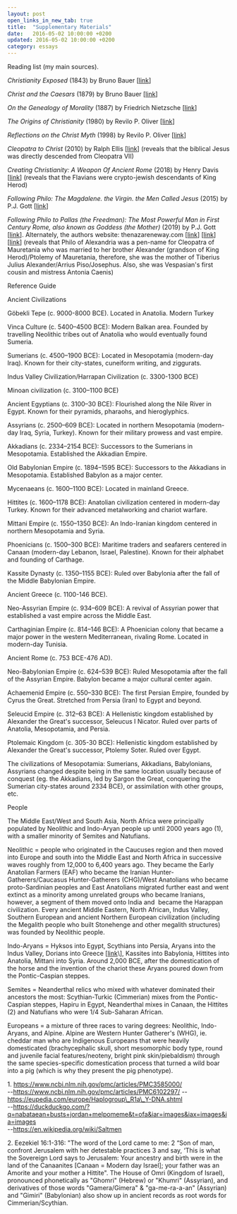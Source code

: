 ```yaml
---
layout: post
open_links_in_new_tab: true
title:  "Supplementary Materials"
date:   2016-05-02 10:00:00 +0200
updated: 2016-05-02 10:00:00 +0200
category: essays
---
```


Reading list (my main sources). 

_Christianity Exposed_ (1843) by Bruno Bauer \[[link](https://play.google.com/store/books/details?id=mrP4MDmYNXkC&rdid=book-mrP4MDmYNXkC&rdot=1)\]

_Christ and the Caesars_ (1879) by Bruno Bauer \[[link](http://www.sidneyrigdon.com/vern/1879BaurEng.htm)\]

_On the Genealogy of Morality_ (1887) by Friedrich Nietzsche \[[link](https://archive.org/details/GenealogyOfMorals)\]

_The Origins of Christianity_ (1980) by Revilo P. Oliver \[[link](https://archive.org/details/the-origins-of-christianity-by-revilo-p-oliver-z-lib.org)\]

_Reflections on the Christ Myth_ (1998) by Revilo P. Oliver \[[link](https://dn790004.ca.archive.org/0/items/reflections-on-the-christ-myth-by-revilo-pendleton-oliver-z-lib.org/Reflections%20on%20the%20Christ%20Myth%20by%20Revilo%20Pendleton%20Oliver%20%28z-lib.org%29.pdf)\]

_Cleopatra to Christ_ (2010) by Ralph Ellis \[[link](https://www.google.com/books/edition/Cleopatra_to_Christ/T7sqfHyWPuQC?hl=en&gbpv=1&dq=cleopatra+to+christ&printsec=frontcover)\] (reveals that the biblical Jesus was directly descended from Cleopatra VII)

_Creating Christianity: A Weapon Of Ancient Rome_ (2018) by Henry Davis \[[link](https://books.google.com/books/about/Creating_Christianity_A_Weapon_Of_Ancien.html?id=-M1VEAAAQBAJ)\] (reveals that the Flavians were crypto-jewish descendants of King Herod)

_Following Philo: The Magdalene. the Virgin. the Men Called Jesus_ (2015) by P.J. Gott \[[link](https://www.amazon.com/Following-Philo-Magdalene-Virgin-Called/dp/1934223069)\] 

_Following Philo to Pallas (the Freedman): The Most Powerful Man in First Century Rome, also known as Goddess (the Mother)_ (2019) by P.J. Gott \[[link](https://www.amazon.com/Following-Philo-Pallas-Freedman-Powerful-ebook/dp/B07PXKQGYG/)\]. Alternately, the authors website: thenazareneway.com \[[link](https://web.archive.org/web/20100313155615/http://www.thenazareneway.com/Caesar%27s%20Messiah%20Commentary.htm)\] \[[link](https://web.archive.org/web/20230321143128/http://thenazareneway.com/Philo%27s%20Exegesis.htm)\] \[[link](https://web.archive.org/web/20230913204543/http://thenazareneway.com/MM%20Chart.htm)\] (reveals that Philo of Alexandria was a pen-name for Cleopatra of Mauretania who was married to her brother Alexander (grandson of King Herod)/Ptolemy of Mauretania, therefore, she was the mother of Tiberius Julius Alexander/Arrius Piso/Josephus. Also, she was Vespasian's first cousin and mistress Antonia Caenis)

Reference Guide

Ancient Civilizations

Göbekli Tepe (c. 9000-8000 BCE). Located in Anatolia. Modern Turkey

Vinca Culture (c. 5400–4500 BCE): Modern Balkan area. Founded by travelling Neolithic tribes out of Anatolia who would eventually found Sumeria.

Sumerians (c. 4500–1900 BCE): Located in Mesopotamia (modern-day Iraq). Known for their city-states, cuneiform writing, and ziggurats.

Indus Valley Civilization/Harrapan Civilization (c. 3300-1300 BCE)

Minoan civilization (c. 3100–1100 BCE)

Ancient Egyptians (c. 3100–30 BCE): Flourished along the Nile River in Egypt. Known for their pyramids, pharaohs, and hieroglyphics.

Assyrians (c. 2500–609 BCE): Located in northern Mesopotamia (modern-day Iraq, Syria, Turkey). Known for their military prowess and vast empire.

Akkadians (c. 2334–2154 BCE): Successors to the Sumerians in Mesopotamia. Established the Akkadian Empire.

Old Babylonian Empire (c. 1894–1595 BCE): Successors to the Akkadians in Mesopotamia. Established Babylon as a major center.

Mycenaeans (c. 1600–1100 BCE): Located in mainland Greece.

Hittites (c. 1600–1178 BCE): Anatolian civilization centered in modern-day Turkey. Known for their advanced metalworking and chariot warfare.

Mittani Empire (c. 1550–1350 BCE): An Indo-Iranian kingdom centered in northern Mesopotamia and Syria.

Phoenicians (c. 1500–300 BCE): Maritime traders and seafarers centered in Canaan (modern-day Lebanon, Israel, Palestine). Known for their alphabet and founding of Carthage.

Kassite Dynasty (c. 1350–1155 BCE): Ruled over Babylonia after the fall of the Middle Babylonian Empire.

Ancient Greece (c. 1100-146 BCE). 

Neo-Assyrian Empire (c. 934–609 BCE): A revival of Assyrian power that established a vast empire across the Middle East.

Carthaginian Empire (c. 814–146 BCE): A Phoenician colony that became a major power in the western Mediterranean, rivaling Rome. Located in modern-day Tunisia.

Ancient Rome (c. 753 BCE-476 AD).

Neo-Babylonian Empire (c. 624–539 BCE): Ruled Mesopotamia after the fall of the Assyrian Empire. Babylon became a major cultural center again.

Achaemenid Empire (c. 550–330 BCE): The first Persian Empire, founded by Cyrus the Great. Stretched from Persia (Iran) to Egypt and beyond.

Seleucid Empire (c. 312–63 BCE): A Hellenistic kingdom established by Alexander the Great's successor, Seleucus I Nicator. Ruled over parts of Anatolia, Mesopotamia, and Persia.

Ptolemaic Kingdom (c. 305-30 BCE): Hellenistic kingdom established by Alexander the Great's successor, Ptolemy Soter. Ruled over Egypt.

The civilizations of Mesopotamia: Sumerians, Akkadians, Babylonians, Assyrians changed despite being in the same location usually because of conquest (eg. the Akkadians, led by Sargon the Great, conquering the Sumerian city-states around 2334 BCE), or assimilation with other groups, etc.

People

The Middle East/West and South Asia, North Africa were principally populated by Neolithic and Indo-Aryan people up until 2000 years ago (1), with a smaller minority of Semites and Natufians.

Neolithic = people who originated in the Caucuses region and then moved into Europe and south into the Middle East and North Africa in successive waves roughly from 12,000 to 6,400 years ago. They became the Early Anatolian Farmers (EAF) who became the Iranian Hunter-Gatherers/Caucasus Hunter-Gatherers (CHG)/West Anatolians who became proto-Sardinian peoples and East Anatolians migrated further east and went extinct as a minority among unrelated groups who became Iranians, however, a segment of them moved onto India and  became the Harappan civilization. Every ancient Middle Eastern, North African, Indus Valley, Southern European and ancient Northern European civilization (including the Megalith people who built Stonehenge and other megalith structures) was founded by Neolithic people. 

Indo-Aryans = Hyksos into Egypt, Scythians into Persia, Aryans into the Indus Valley, Dorians into Greece \[[link](https://www.perseus.tufts.edu/hopper/text?doc=Perseus%3Atext%3A1999.04.0009%3Achapter%3D6%3Asection%3D2#:~:text=The%20Greeks%20believed%20the%20ancestors,Dorian%20invasion”%20actually%20took%20place.)\], Kassites into Babylonia, Hittites into Anatolia, Mittani into Syria. Around 2,000 BCE, after the domestication of the horse and the invention of the chariot these Aryans poured down from the Pontic-Caspian steppes. 

Semites = Neanderthal relics who mixed with whatever dominated their ancestors the most: Scythian-Turkic (Cimmerian) mixes from the Pontic-Caspian steppes, Hapiru in Egypt, Neanderthal mixes in Canaan, the Hittites (2) and Natufians who were 1/4 Sub-Saharan African.

Europeans = a mixture of three races to varing degrees: Neolithic, Indo-Aryans, and Alpine. Alpine are Western Hunter Gatherer's (WHG), ie. cheddar man who are Indigenous Europeans that were heavily domesticated (brachycephalic skull, short mesomorphic body type, round and juvenile facial features/neoteny, bright pink skin/piebaldism) through the same species-specific domestication process that turned a wild boar into a pig (which is why they present the pig phenotype).  



1\. https://www.ncbi.nlm.nih.gov/pmc/articles/PMC3585000/  
\--https://www.ncbi.nlm.nih.gov/pmc/articles/PMC6102297/
\--https://eupedia.com/europe/Haplogroup\_R1a\_Y-DNA.shtml  
\--https://duckduckgo.com/?q=nabataean+busts+jordan+melpomeme&t=ofa&iar=images&iax=images&ia=images  
\--https://en.wikipedia.org/wiki/Saltmen

2\. Eezekiel 16:1-316: "The word of the Lord came to me: 2 “Son of man, confront Jerusalem with her detestable practices 3 and say, ‘This is what the Sovereign Lord says to Jerusalem: Your ancestry and birth were in the land of the Canaanites \[Canaan = Modern day Israel\]; your father was an Amorite and your mother a Hittite". The House of Omri (Kingdom of Israel), pronounced phonetically as "Ghomri" (Hebrew) or "Khumri" (Assyrian), and derivatives of those words "Gamera/Gimera" & "ga-me-ra-a-an" (Assyrian) and "Gimiri" (Babylonian) also show up in ancient records as root words for Cimmerian/Scythian.
